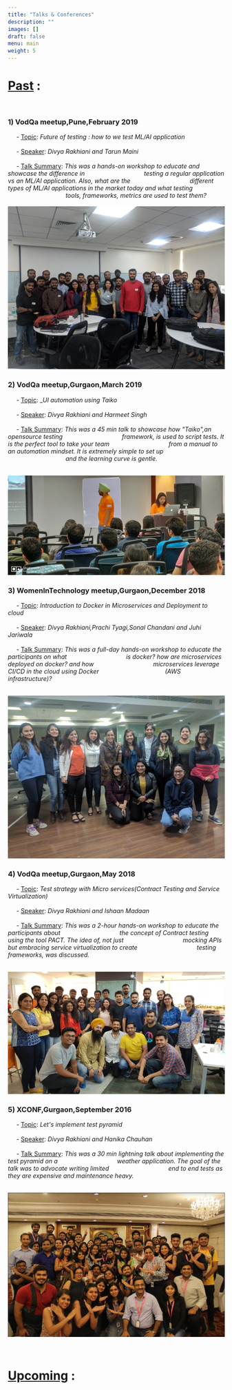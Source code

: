 ```yaml
---
title: "Talks & Conferences"
description: ""
images: []
draft: false
menu: main
weight: 5
---
```


# <u>Past</u> : </br></br>

### 1) **VodQa meetup,Pune,February 2019**
 

 &nbsp;&nbsp;&nbsp;&nbsp;&nbsp;- <u>Topic</u>: _Future of testing : how to we test ML/AI application_ </br></br>
 &nbsp;&nbsp;&nbsp;&nbsp;&nbsp;- <u>Speaker</u>: _Divya Rakhiani and Tarun Maini_ </br></br>
 &nbsp;&nbsp;&nbsp;&nbsp;&nbsp;- <u>Talk Summary</u>: _This was a hands-on workshop to educate and showcase the difference in 
 &nbsp;&nbsp;&nbsp;&nbsp;&nbsp;&nbsp;&nbsp;&nbsp;&nbsp;&nbsp;&nbsp;&nbsp;&nbsp;&nbsp;&nbsp;&nbsp;&nbsp;&nbsp;&nbsp;&nbsp;&nbsp;&nbsp;&nbsp;&nbsp;&nbsp;&nbsp;&nbsp;&nbsp;&nbsp;&nbsp;&nbsp;&nbsp;&nbsp;&nbsp;testing a regular application vs an ML/AI application. Also, what are the 
 &nbsp;&nbsp;&nbsp;&nbsp;&nbsp;&nbsp;&nbsp;&nbsp;&nbsp;&nbsp;&nbsp;&nbsp;&nbsp;&nbsp;&nbsp;&nbsp;&nbsp;&nbsp;&nbsp;&nbsp;&nbsp;&nbsp;&nbsp;&nbsp;&nbsp;&nbsp;&nbsp;&nbsp;&nbsp;&nbsp;&nbsp;&nbsp;&nbsp;&nbsp;different types of ML/AI applications in the market today and what testing 
 &nbsp;&nbsp;&nbsp;&nbsp;&nbsp;&nbsp;&nbsp;&nbsp;&nbsp;&nbsp;&nbsp;&nbsp;&nbsp;&nbsp;&nbsp;&nbsp;&nbsp;&nbsp;&nbsp;&nbsp;&nbsp;&nbsp;&nbsp;&nbsp;&nbsp;&nbsp;&nbsp;&nbsp;&nbsp;&nbsp;&nbsp;&nbsp;&nbsp;&nbsp;tools, frameworks, metrics are used to test them?_ </br></br>
![alt text](/images/puneML.jpg "My image")

### 2) **VodQa meetup,Gurgaon,March 2019**
 
 
 &nbsp;&nbsp;&nbsp;&nbsp;&nbsp;- <u>Topic</u>: __UI automation using Taiko_ </br></br>
 &nbsp;&nbsp;&nbsp;&nbsp;&nbsp;- <u>Speaker</u>: _Divya Rakhiani and Harmeet Singh_ </br></br>
 &nbsp;&nbsp;&nbsp;&nbsp;&nbsp;- <u>Talk Summary</u>: _This was a 45 min talk to showcase how "Taiko",an opensource testing 
 &nbsp;&nbsp;&nbsp;&nbsp;&nbsp;&nbsp;&nbsp;&nbsp;&nbsp;&nbsp;&nbsp;&nbsp;&nbsp;&nbsp;&nbsp;&nbsp;&nbsp;&nbsp;&nbsp;&nbsp;&nbsp;&nbsp;&nbsp;&nbsp;&nbsp;&nbsp;&nbsp;&nbsp;&nbsp;&nbsp;&nbsp;&nbsp;&nbsp;&nbsp;framework, is used to script tests. It is the perfect tool to take your team 
 &nbsp;&nbsp;&nbsp;&nbsp;&nbsp;&nbsp;&nbsp;&nbsp;&nbsp;&nbsp;&nbsp;&nbsp;&nbsp;&nbsp;&nbsp;&nbsp;&nbsp;&nbsp;&nbsp;&nbsp;&nbsp;&nbsp;&nbsp;&nbsp;&nbsp;&nbsp;&nbsp;&nbsp;&nbsp;&nbsp;&nbsp;&nbsp;&nbsp;&nbsp;from a manual to an automation mindset. It is extremely simple to set up 
 &nbsp;&nbsp;&nbsp;&nbsp;&nbsp;&nbsp;&nbsp;&nbsp;&nbsp;&nbsp;&nbsp;&nbsp;&nbsp;&nbsp;&nbsp;&nbsp;&nbsp;&nbsp;&nbsp;&nbsp;&nbsp;&nbsp;&nbsp;&nbsp;&nbsp;&nbsp;&nbsp;&nbsp;&nbsp;&nbsp;&nbsp;&nbsp;&nbsp;&nbsp;and the learning curve is gentle._ </br></br>

![alt text](/images/Taiko.jpg "My image")



### 3) **WomenInTechnology meetup,Gurgaon,December 2018**
 
 
 &nbsp;&nbsp;&nbsp;&nbsp;&nbsp;- <u>Topic</u>: _Introduction to Docker in Microservices and Deployment to cloud_ </br></br>
 &nbsp;&nbsp;&nbsp;&nbsp;&nbsp;- <u>Speaker</u>: _Divya Rakhiani,Prachi Tyagi,Sonal Chandani and Juhi Jariwala_ </br></br>
 &nbsp;&nbsp;&nbsp;&nbsp;&nbsp;- <u>Talk Summary</u>: _This was a full-day hands-on workshop to educate the participants on what 
 &nbsp;&nbsp;&nbsp;&nbsp;&nbsp;&nbsp;&nbsp;&nbsp;&nbsp;&nbsp;&nbsp;&nbsp;&nbsp;&nbsp;&nbsp;&nbsp;&nbsp;&nbsp;&nbsp;&nbsp;&nbsp;&nbsp;&nbsp;&nbsp;&nbsp;&nbsp;&nbsp;&nbsp;&nbsp;&nbsp;&nbsp;&nbsp;&nbsp;&nbsp;is docker? how are microservices deployed on docker? and how 
 &nbsp;&nbsp;&nbsp;&nbsp;&nbsp;&nbsp;&nbsp;&nbsp;&nbsp;&nbsp;&nbsp;&nbsp;&nbsp;&nbsp;&nbsp;&nbsp;&nbsp;&nbsp;&nbsp;&nbsp;&nbsp;&nbsp;&nbsp;&nbsp;&nbsp;&nbsp;&nbsp;&nbsp;&nbsp;&nbsp;&nbsp;&nbsp;&nbsp;&nbsp;microservices leverage CI/CD in the cloud using Docker 
 &nbsp;&nbsp;&nbsp;&nbsp;&nbsp;&nbsp;&nbsp;&nbsp;&nbsp;&nbsp;&nbsp;&nbsp;&nbsp;&nbsp;&nbsp;&nbsp;&nbsp;&nbsp;&nbsp;&nbsp;&nbsp;&nbsp;&nbsp;&nbsp;&nbsp;&nbsp;&nbsp;&nbsp;&nbsp;&nbsp;&nbsp;&nbsp;&nbsp;&nbsp;&nbsp;&nbsp;&nbsp;&nbsp;(AWS infrastructure)?_ </br></br>

![alt text](/images/Dockerworkshop.jpg "My image")


### 4) **VodQa meetup,Gurgaon,May 2018**


 &nbsp;&nbsp;&nbsp;&nbsp;&nbsp;- <u>Topic</u>: _Test strategy with Micro services(Contract Testing and Service Virtualization)_ </br></br>
 &nbsp;&nbsp;&nbsp;&nbsp;&nbsp;- <u>Speaker</u>: _Divya Rakhiani and Ishaan Madaan_ </br></br>
 &nbsp;&nbsp;&nbsp;&nbsp;&nbsp;- <u>Talk Summary</u>: _This was a 2-hour hands-on workshop to educate the participants about
 &nbsp;&nbsp;&nbsp;&nbsp;&nbsp;&nbsp;&nbsp;&nbsp;&nbsp;&nbsp;&nbsp;&nbsp;&nbsp;&nbsp;&nbsp;&nbsp;&nbsp;&nbsp;&nbsp;&nbsp;&nbsp;&nbsp;&nbsp;&nbsp;&nbsp;&nbsp;&nbsp;&nbsp;&nbsp;&nbsp;&nbsp;&nbsp;&nbsp;&nbsp;the concept of Contract testing using the tool PACT. The idea of, not just 
 &nbsp;&nbsp;&nbsp;&nbsp;&nbsp;&nbsp;&nbsp;&nbsp;&nbsp;&nbsp;&nbsp;&nbsp;&nbsp;&nbsp;&nbsp;&nbsp;&nbsp;&nbsp;&nbsp;&nbsp;&nbsp;&nbsp;&nbsp;&nbsp;&nbsp;&nbsp;&nbsp;&nbsp;&nbsp;&nbsp;&nbsp;&nbsp;&nbsp;&nbsp;mocking APIs but embracing service virtualization to create
  &nbsp;&nbsp;&nbsp;&nbsp;&nbsp;&nbsp;&nbsp;&nbsp;&nbsp;&nbsp;&nbsp;&nbsp;&nbsp;&nbsp;&nbsp;&nbsp;&nbsp;&nbsp;&nbsp;&nbsp;&nbsp;&nbsp;&nbsp;&nbsp;&nbsp;&nbsp;&nbsp;&nbsp;&nbsp;&nbsp;&nbsp;&nbsp;&nbsp;&nbsp;testing frameworks, was discussed._ </br></br>

![alt text](/images/QAbootcamp.jpg "My image")


### 5) **XCONF,Gurgaon,September 2016**


 &nbsp;&nbsp;&nbsp;&nbsp;&nbsp;- <u>Topic</u>: _Let's implement test pyramid_ </br></br>
 &nbsp;&nbsp;&nbsp;&nbsp;&nbsp;- <u>Speaker</u>: _Divya Rakhiani and Hanika Chauhan_ </br></br>
 &nbsp;&nbsp;&nbsp;&nbsp;&nbsp;- <u>Talk Summary</u>: _This was a 30 min lightning talk about implementing the test pyramid on a 
 &nbsp;&nbsp;&nbsp;&nbsp;&nbsp;&nbsp;&nbsp;&nbsp;&nbsp;&nbsp;&nbsp;&nbsp;&nbsp;&nbsp;&nbsp;&nbsp;&nbsp;&nbsp;&nbsp;&nbsp;&nbsp;&nbsp;&nbsp;&nbsp;&nbsp;&nbsp;&nbsp;&nbsp;&nbsp;&nbsp;&nbsp;&nbsp;&nbsp;&nbsp;weather application. The goal of the talk was to advocate writing limited 
 &nbsp;&nbsp;&nbsp;&nbsp;&nbsp;&nbsp;&nbsp;&nbsp;&nbsp;&nbsp;&nbsp;&nbsp;&nbsp;&nbsp;&nbsp;&nbsp;&nbsp;&nbsp;&nbsp;&nbsp;&nbsp;&nbsp;&nbsp;&nbsp;&nbsp;&nbsp;&nbsp;&nbsp;&nbsp;&nbsp;&nbsp;&nbsp;&nbsp;&nbsp;end to end tests as they are expensive and maintenance heavy._ </br></br>

![alt text](/images/XConf.JPG "XCONF")

</br>

# <u>Upcoming</u> : </br></br>